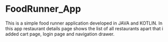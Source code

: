 # FoodRunner_App
This is a simple food runner application developed in JAVA and KOTLIN. In this app restaurant details page shows the list of all restaurants apart that i added cart page, login page and navigation drawer.
